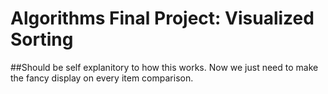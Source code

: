 # Algorithms Final Project: Visualized Sorting

##Should be self explanitory to how this works. Now we just need to make the fancy display on every item comparison.
